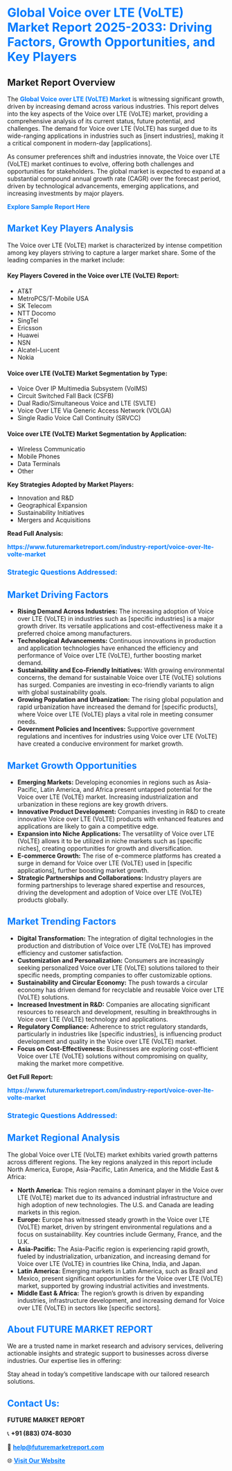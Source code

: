 <h1 style="color: #007BFF;">Global Voice over LTE (VoLTE) Market Report 2025-2033: Driving Factors, Growth Opportunities, and Key Players</h1>

<section id="overview">
<h2>Market Report Overview</h2>
<p>The <a href="https://www.futuremarketreport.com/industry-report/voice-over-lte-volte-market" style="color: #007BFF; text-decoration: none;"><strong>Global Voice over LTE (VoLTE) Market</strong></a> is witnessing significant growth, driven by increasing demand across various industries. This report delves into the key aspects of the Voice over LTE (VoLTE) market, providing a comprehensive analysis of its current status, future potential, and challenges. The demand for Voice over LTE (VoLTE) has surged due to its wide-ranging applications in industries such as [insert industries], making it a critical component in modern-day [applications].</p>
<p>As consumer preferences shift and industries innovate, the Voice over LTE (VoLTE) market continues to evolve, offering both challenges and opportunities for stakeholders. The global market is expected to expand at a substantial compound annual growth rate (CAGR) over the forecast period, driven by technological advancements, emerging applications, and increasing investments by major players.</p>
</section>

<section id="overview">
<p><a href="https://www.futuremarketreport.com/request-sample/reportId=60115" style="color: #007BFF; text-decoration: none;"><strong>Explore Sample Report Here</strong></a></p>
</section>

<section id="key-players">
<h2 style="color: #007BFF;">Market Key Players Analysis</h2>
<p>The Voice over LTE (VoLTE) market is characterized by intense competition among key players striving to capture a larger market share. Some of the leading companies in the market include:</p>
<h4>Key Players Covered in the Voice over LTE (VoLTE) Report:</h4>
<ul><li>AT&amp;T</li><li>MetroPCS/T-Mobile USA</li><li>SK Telecom</li><li>NTT Docomo</li><li>SingTel</li><li>Ericsson</li><li>Huawei</li><li>NSN</li><li>Alcatel-Lucent</li><li>Nokia</li></ul>
<h4>Voice over LTE (VoLTE) Market Segmentation by Type:</h4>
<ul><li>Voice Over IP Multimedia Subsystem (VoIMS)</li><li>Circuit Switched Fall Back (CSFB)</li><li>Dual Radio/Simultaneous Voice and LTE (SVLTE)</li><li>Voice Over LTE Via Generic Access Network (VOLGA)</li><li>Single Radio Voice Call Continuity (SRVCC)</li></ul>

<h4>Voice over LTE (VoLTE) Market Segmentation by Application:</h4>
<ul><li>Wireless Communicatio</li><li>Mobile Phones</li><li>Data Terminals</li><li>Other</li></ul>
<p><strong>Key Strategies Adopted by Market Players:</strong></p>
<ul>
<li>Innovation and R&D</li>
<li>Geographical Expansion</li>
<li>Sustainability Initiatives</li>
<li>Mergers and Acquisitions</li>
</ul>
</section>

<section>
<p><strong>Read Full Analysis: </strong></p><a href="https://www.futuremarketreport.com/industry-report/voice-over-lte-volte-market" style="color: #007BFF; text-decoration: none;"><strong>https://www.futuremarketreport.com/industry-report/voice-over-lte-volte-market</strong></a>
<h3 style="color: #007BFF;">Strategic Questions Addressed:</h3>
</section>

<section id="driving-factors">
<h2 style="color: #007BFF;">Market Driving Factors</h2>
<ul>
<li><strong>Rising Demand Across Industries:</strong> The increasing adoption of Voice over LTE (VoLTE) in industries such as [specific industries] is a major growth driver. Its versatile applications and cost-effectiveness make it a preferred choice among manufacturers.</li>
<li><strong>Technological Advancements:</strong> Continuous innovations in production and application technologies have enhanced the efficiency and performance of Voice over LTE (VoLTE), further boosting market demand.</li>
<li><strong>Sustainability and Eco-Friendly Initiatives:</strong> With growing environmental concerns, the demand for sustainable Voice over LTE (VoLTE) solutions has surged. Companies are investing in eco-friendly variants to align with global sustainability goals.</li>
<li><strong>Growing Population and Urbanization:</strong> The rising global population and rapid urbanization have increased the demand for [specific products], where Voice over LTE (VoLTE) plays a vital role in meeting consumer needs.</li>
<li><strong>Government Policies and Incentives:</strong> Supportive government regulations and incentives for industries using Voice over LTE (VoLTE) have created a conducive environment for market growth.</li>
</ul>
</section>

<section id="growth-opportunities">
<h2 style="color: #007BFF;">Market Growth Opportunities</h2>
<ul>
<li><strong>Emerging Markets:</strong> Developing economies in regions such as Asia-Pacific, Latin America, and Africa present untapped potential for the Voice over LTE (VoLTE) market. Increasing industrialization and urbanization in these regions are key growth drivers.</li>
<li><strong>Innovative Product Development:</strong> Companies investing in R&D to create innovative Voice over LTE (VoLTE) products with enhanced features and applications are likely to gain a competitive edge.</li>
<li><strong>Expansion into Niche Applications:</strong> The versatility of Voice over LTE (VoLTE) allows it to be utilized in niche markets such as [specific niches], creating opportunities for growth and diversification.</li>
<li><strong>E-commerce Growth:</strong> The rise of e-commerce platforms has created a surge in demand for Voice over LTE (VoLTE) used in [specific applications], further boosting market growth.</li>
<li><strong>Strategic Partnerships and Collaborations:</strong> Industry players are forming partnerships to leverage shared expertise and resources, driving the development and adoption of Voice over LTE (VoLTE) products globally.</li>
</ul>
</section>

<section id="trending-factors">
<h2 style="color: #007BFF;">Market Trending Factors</h2>
<ul>
<li><strong>Digital Transformation:</strong> The integration of digital technologies in the production and distribution of Voice over LTE (VoLTE) has improved efficiency and customer satisfaction.</li>
<li><strong>Customization and Personalization:</strong> Consumers are increasingly seeking personalized Voice over LTE (VoLTE) solutions tailored to their specific needs, prompting companies to offer customizable options.</li>
<li><strong>Sustainability and Circular Economy:</strong> The push towards a circular economy has driven demand for recyclable and reusable Voice over LTE (VoLTE) solutions.</li>
<li><strong>Increased Investment in R&D:</strong> Companies are allocating significant resources to research and development, resulting in breakthroughs in Voice over LTE (VoLTE) technology and applications.</li>
<li><strong>Regulatory Compliance:</strong> Adherence to strict regulatory standards, particularly in industries like [specific industries], is influencing product development and quality in the Voice over LTE (VoLTE) market.</li>
<li><strong>Focus on Cost-Effectiveness:</strong> Businesses are exploring cost-efficient Voice over LTE (VoLTE) solutions without compromising on quality, making the market more competitive.</li>
</ul>
</section>

<section>
<p><strong>Get Full Report: </strong></p><a href="https://www.futuremarketreport.com/industry-report/voice-over-lte-volte-market" style="color: #007BFF; text-decoration: none;"><strong>https://www.futuremarketreport.com/industry-report/voice-over-lte-volte-market</strong></a>
<h3 style="color: #007BFF;">Strategic Questions Addressed:</h3>
</section>


<section id="regional-analysis">
<h2 style="color: #007BFF;">Market Regional Analysis</h2>
<p>The global Voice over LTE (VoLTE) market exhibits varied growth patterns across different regions. The key regions analyzed in this report include North America, Europe, Asia-Pacific, Latin America, and the Middle East & Africa:</p>
<ul>
<li><strong>North America:</strong> This region remains a dominant player in the Voice over LTE (VoLTE) market due to its advanced industrial infrastructure and high adoption of new technologies. The U.S. and Canada are leading markets in this region.</li>
<li><strong>Europe:</strong> Europe has witnessed steady growth in the Voice over LTE (VoLTE) market, driven by stringent environmental regulations and a focus on sustainability. Key countries include Germany, France, and the U.K.</li>
<li><strong>Asia-Pacific:</strong> The Asia-Pacific region is experiencing rapid growth, fueled by industrialization, urbanization, and increasing demand for Voice over LTE (VoLTE) in countries like China, India, and Japan.</li>
<li><strong>Latin America:</strong> Emerging markets in Latin America, such as Brazil and Mexico, present significant opportunities for the Voice over LTE (VoLTE) market, supported by growing industrial activities and investments.</li>
<li><strong>Middle East & Africa:</strong> The region’s growth is driven by expanding industries, infrastructure development, and increasing demand for Voice over LTE (VoLTE) in sectors like [specific sectors].</li>
</ul>
</section>

<footer>
<h2 style="color: #007BFF;">About FUTURE MARKET REPORT</h2>
<p>We are a trusted name in market research and advisory services, delivering actionable insights and strategic support to businesses across diverse industries. Our expertise lies in offering:</p>

<p>Stay ahead in today’s competitive landscape with our tailored research solutions.</p>

<h2 style="color: #007BFF;">Contact Us:</h2>
<p><strong>FUTURE MARKET REPORT</strong></p>
<p>📞 <strong>+91 (883) 074-8030</strong></p>
<p>📧 <strong><a href="mailto:help@futuremarketreport.com" style="color: #007BFF;">help@futuremarketreport.com</a></strong></p>
<p>🌐 <strong><a href="https://www.futuremarketreport.com/" style="color: #007BFF;">Visit Our Website</a></strong></p>
</footer>